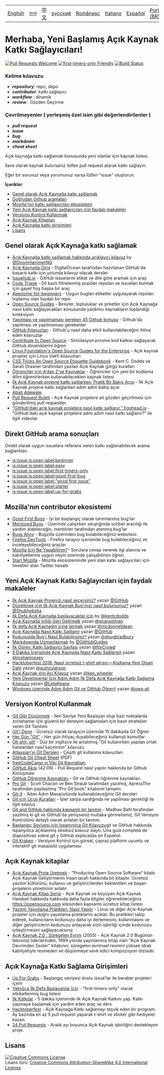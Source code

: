 <table>
    <tr>
        <!-- Do not translate this table -->
        <td><a href="./README.md"> English </a></td>
        <td><a href="./README-BANGLA.md"> বাংলা </a></td>
        <td><a href="./README-CN.md"> 中文 </a></td>
        <td><a href="./README-RU.md"> русский </a></td>
        <td><a href="./README-RO.md"> Românesc </a></td>
        <td><a href="./README-IT.md"> Italiano </a></td>
        <td><a href="./README-ES.md"> Español </a></td>
        <td><a href="./README-pt-BR.md"> Português (BR) </a></td>
        <td><a href="./README-DE.md"> Deutsch </a></td>
        <td><a href="./README-GR.md"> Ελληνικά </a></td>
        <td><a href="./README-TR.md"> Turkish </a></td>
    </tr>
</table>

# Merhaba, Yeni Başlamış Açık Kaynak Katkı Sağlayıcıları!

[![Pull Requests Welcome](https://img.shields.io/badge/PRs-welcome-brightgreen.svg?style=flat)](http://makeapullrequest.com)
[![first-timers-only Friendly](https://img.shields.io/badge/first--timers--only-friendly-blue.svg)](http://www.firsttimersonly.com/)
[![Build Status](https://travis-ci.org/freeCodeCamp/how-to-contribute-to-open-source.svg?branch=master)](https://travis-ci.org/freeCodeCamp/how-to-contribute-to-open-source)

### Kelime kılavuzu
- **_repository_**: repo, depo
- **_contributor_**: katkı sağlayıcı
- **_workflow_** : dinamik
- **_review_** : Gözden Geçirme

### Çevrilmeyenler ( yerleşmiş özel isim gibi değerlendirilenler )
- **_pull request_**
- **_issue_**
- **_bug_**
- **_markdown_**
- **_cheat sheet_**

Açık kaynağa katkı sağlamak konusunda yeni olanlar için kaynak listesi.

İlave olarak kaynak bulursanız lütfen pull request atarak katkı sağlayın. 

Eğer bir sorunuz veya yorumunuz varsa lütfen "issue" oluşturun.

**İçerikler**

- [Genel olarak Açık Kaynağa katkı sağlamak](#contributing-to-open-source-in-general)
- [Doğrudan Github aramaları](#direct-github-searches)
- [Mozilla'nın katkı sağlayıcıları ekosistemi](#mozillas-contributor-ecosystem)
- [Yeni Açık Kaynak katkı sağlayıcıları için faydalı makaleler](#useful-articles-for-new-open-source-contributors)
- [Versiyon Kontrol Kullanmak](#using-version-control)
- [Açık Kaynak Kitapları](#open-source-books)
- [Açık Kaynağa katkı girişimleri](#open-source-contribution-initiatives)
- [Lisans](#license)

## Genel olarak Açık Kaynağa katkı sağlamak
- [Açık Kaynağa katkı sağlamak hakkında açıklayıcı kılavuz](https://medium.freecodecamp.org/the-definitive-guide-to-contributing-to-open-source-900d5f9f2282) by [@DoomHammerNG](https://twitter.com/DoomHammerNG)
- [Açık Kaynağa Giriş](https://www.digitalocean.com/community/tutorial_series/an-introduction-to-open-source) - DigitalOcean tarafından hazırlanan GitHub'da başarılı katkı için yolunda kılavuz olacak dersler 
- [Issuehub.io](http://issuehub.io/) - GitHub issuelarını etiket ve dile göre aramak için araç
- [Code Triage](https://www.codetriage.com/) - Dil bazlı filtrelenmiş popüler repoları ve issueları bulmak için gayet hoş başka bir araç 
- [Awesome-for-beginners](https://github.com/MunGell/awesome-for-beginners) - Uygun bugları etiketler uygulayarak repoları toplamış olan faydalı bir repo 
- [Open Source Guides](https://opensource.guide/) - Bireyler, topluluklar ve şirketler için Açık Kaynağa nasıl katkı sağlayacakları konusunda yardımcı kaynakların toplandığı koleksiyon
- [Yapılması ve yapılmaması gereken 45 Github konusu](https://hackernoon.com/45-github-issues-dos-and-donts-dfec9ab4b612) - Github'da yapılması ve yapılmaması gerekenler
- [GitHub Kılavuzları](https://guides.github.com/) - Github'u nasıl daha etkili kullanılabileceğini ihtiva eden kılavuzlar
- [Contribute to Open Source](https://github.com/danthareja/contribute-to-open-source) - 
Simülasyon prosine kod katkısı sağlayarak GitHub dinamiklerini öğren
- [Linux Foundation's Open Source Guides for the Enterprise](https://www.linuxfoundation.org/resources/open-source-guides/) - Açık kaynak projeler için Linux Vakfı kılavuzları
- [CSS Tricks An Open Source Etiquette Guidebook](https://css-tricks.com/open-source-etiquette-guidebook/) - Kent C. Dodds ve Sarah Drasner tarafından yazılan Açık Kaynak görgü kuralları
- [Öğrenciler için A'dan Z'ye Kaynaklar](https://github.com/dipakkr/A-to-Z-Resources-for-Students) - Öğrenciler için yeni bir kodlama dilini öğrenirlerken kullanabilecekleri kaynak listesi
- [İlk Açık Kaynak projene katkı sağlarken: Pratik Bir Bakış Açısı](https://blog.devcenter.co/contributing-to-your-first-open-source-project-a-practical-approach-1928c4cbdae) - İlk Açık Kaynak projene katkı sağlarken adım adım bakış açısı   
- [Abati Adewale](https://www.acekyd.com).
- [Pull Request Ruleti](http://www.pullrequestroulette.com/) - Açık Kaynak projelere ait gözden geçirilmesi için gönderilmiş pull requestler. 
- ["GitHub'daki açık kaynak projelere nasıl katkı sağlanır." Egghead.io](https://egghead.io/courses/how-to-contribute-to-an-open-source-project-on-github) - "GitHub'daki açık kaynak projelere adım adım nasıl katkı sağlanır?" ile ilgili videolar.

## Direkt GitHub arama sonuçları
Direkt olarak uygun issuelara referans veren katkı sağlanabilecek arama bağlantıları 
- [is:issue is:open label:beginner](https://github.com/search?utf8=%E2%9C%93&q=is%3Aissue+is%3Aopen+label%3Abeginner)
- [is:issue is:open label:easy](https://github.com/search?utf8=%E2%9C%93&q=is%3Aissue+is%3Aopen+label%3Aeasy)
- [is:issue is:open label:first-timers-only](https://github.com/search?utf8=%E2%9C%93&q=is%3Aissue+is%3Aopen+label%3Afirst-timers-only)
- [is:issue is:open label:good-first-bug](https://github.com/search?utf8=%E2%9C%93&q=is%3Aissue+is%3Aopen+label%3Agood-first-bug)
- [is:issue is:open label:"good first issue"](https://github.com/search?utf8=%E2%9C%93&q=is%3Aissue+is%3Aopen+label%3A"good+first+issue")
- [is:issue is:open label:starter](https://github.com/search?utf8=%E2%9C%93&q=is%3Aissue+is%3Aopen+label%3Astarter)
- [is:issue is:open label:up-for-grabs](https://github.com/search?utf8=%E2%9C%93&q=is%3Aissue+is%3Aopen+label%3Aup-for-grabs)

## Mozilla'nın contributor ekosistemi
- [Good First Bugs](https://bugzil.la/sw:%22[good%20first%20bug]%22&limit=0) - İyi bir başlangıç olarak tanımlanmış bug'lar 
- [Mentored Bugs](https://bugzilla.mozilla.org/buglist.cgi?quicksearch=mentor%3A%40) - Üzerinde çalışırken sıkıştığında sohbet aracılığı ile yardım alabileceğin, mentörler tarafından atanmış bug'lar
- [Bugs Ahoy](http://www.joshmatthews.net/bugsahoy/) - Bugzilla üzerinden bug bulabileceğiniz websitesi.
- [Firefox DevTools](http://firefox-dev.tools/) - Firefox tarayıcı içerisinde bug bulabileceğiniz ve inceleyebileceğiniz araçlar 
- [Mozilla İçin Ne Yapabilirim?](http://whatcanidoformozilla.org/) - Sorulara cevap vererek ilgi alanına ve kabiliyetlerine uygun neyin üzerinde çalışabilirsin öğren. 
- [Start Mozilla](https://twitter.com/StartMozilla) - Mozilla ekosisteminde yeni olan katkı sağlayıcıları için tweetler atan Twitter hesabı 

## Yeni Açık Kaynak Katkı Sağlayıcıları için faydalı makaleler 
- [İlk Açık Kaynak Projenizi nasıl seçersiniz?](https://github.com/collections/choosing-projects) yazan [@GitHub](https://github.com/github)
- [Düzeltmek için ilk Açık Kaynak Bug'ınızı nasıl bulursunuz?](https://medium.freecodecamp.org/finding-your-first-open-source-project-or-bug-to-work-on-1712f651e5ba#.slc8i2h1l) yazan [@Shubheksha](https://github.com/Shubheksha)
- [İlk Defa Açık Kaynağa başlayacaklar için](https://kentcdodds.com/blog/first-timers-only) by [@kentcdodds](https://github.com/kentcdodds)
- [Açık Kaynağa iyiliği Geri Getirmek](http://www.hanselman.com/blog/BringKindnessBackToOpenSource.aspx) yazan [@shanselman](https://github.com/shanselman)
- [İlk defa Açık Kaynağın içine girmek](https://www.nearform.com/blog/getting-into-open-source-for-the-first-time/) yazan [@mcdonnelldean](https://github.com/mcdonnelldean)
- [Açık Kaynağa Nasıl Katkı Sağlanır](https://opensource.guide/how-to-contribute/) yazan [@GitHub](https://github.com/github)
- [Kodunuzda Bug'ı Nasıl Bulabilirsiniz?](https://8thlight.com/blog/doug-bradbury/2016/06/29/how-to-find-bug-in-your-code.html) yazan [@dougbradbury](https://twitter.com/dougbradbury)
- [Markdownda Uzmanlaşmak](https://guides.github.com/features/mastering-markdown/) by [@GitHubGuides](https://guides.github.com/)
- [İlk Görev: Katkı Sağlayıcı Sayfası](https://medium.com/@forCrowd/first-mission-contributors-page-df24e6e70705#.2v2g0no29) yazan [@forCrowd](https://github.com/forCrowd)
- [5 Dakika İçerisinde Açık Kaynağa Nasıl Katkı Sağlarsın](https://medium.freecodecamp.org/how-to-make-your-first-open-source-contribution-in-just-5-minutes-aaad1fc59c9a) yazan [@roshanjossey](https://medium.freecodecamp.org/@roshanjossey)
- [Hacktoberfest 2018: Nasıl ücretsiz t-shirt alırsın — Kodlama Yeni Olsan Dahi](https://medium.freecodecamp.org/hacktoberfest-2018-how-you-can-get-your-free-shirt-even-if-youre-new-to-coding-96080dd0b01b) yazan [@quincylarson](https://medium.freecodecamp.org/@quincylarson)
- [Açık Kaynak için Acı Kılavuz](https://medium.com/codezillas/a-bitter-guide-to-open-source-a8e3b6a3c1c4) yazan [@ken_wheeler](https://medium.com/@ken_wheeler)
- [Yeni Developerlar İçin Adım Adım İlk Defa Açık Kaynağa Katkı Sağlama Kılavuzu](https://hackernoon.com/contributing-to-open-source-the-sharks-are-photoshopped-47e22db1ab86) yazan [@LetaKeane](http://www.letakeane.com/)
- [Windows üzerinde Adım Adım Git ve GitHub Öğren)](https://medium.com/@ows_ali/be93518e06dc) yazan [@ows-ali](https://medium.com/@ows_ali)

## Versiyon Kontrol Kullanmak
- [Git Gibi Düşünmek](http://think-like-a-git.net/) - İleri Seviye Yeni Başlayan olup bazı noktalarda zorlananlar için güvenli bir deneyim sağlamaları için basit stratejiler veren Git Tanıtımı
- [Git'i Dene](https://try.github.io/) - Ücretsiz olarak tarayıcın üzerinde 15 dakikada Git Öğren
- [Her Gün "Git"](https://git-scm.com/docs/giteveryday) - Her gün ihtiyaç duyabileceğiniz kullanışlı komutlar
- [Oh shit, git!](http://ohshitgit.com/) - Düz bir ingilizce ile anlatılmış "Git kullanırken yapılan ortak hatalardan nasıl kaçınırsın" kılavuzu
- [Atlassian'ın Git Dersleri](https://www.atlassian.com/git/tutorials/) - Çeşitli git kullanma kılavuzları.
- [GitHub Git Cheat Sheet](https://education.github.com/git-cheat-sheet-education.pdf) (PDF)
- [freeCodeCamp ın Viki Git Kaynakları](https://www.freecodecamp.org/forum/t/wiki-git-resources/13136)
- [GitHub Akışı](https://www.youtube.com/watch?v=juLIxo42A_s) (42:06) - Pull Request nasıl yapılır hakkında bir Github Konuşması
- [GitHub Öğrenme Kaynakları](https://help.github.com/articles/git-and-github-learning-resources/) - Git ve GitHub öğrenme kaynakları.
- [Pro Git](https://git-scm.com/book/en/v2) - Scott Chacon ve Ben Straub tarafından yazılmış, ApressThe tarafından paylaşılmış "Pro Git book" kitabının tamamı.
- [Git-it](https://github.com/jlord/git-it-electron) - Adım Adım Masaüstünde kullanabileceğiniz Git dersleri
- [Git için Uçuş Kuralları](https://github.com/k88hudson/git-flight-rules) - İşler sarpa sardığında ne yapılması gerektiği ile ilgili kılavuz.
- [Git and GitHub hakkında kapsamlı bir tanıtım](https://codeburst.io/git-good-part-a-e0d826286a2a) - Madhav Bahl tarafından yazılmış ki git ve GitHub'da yeniyseniz mutlaka görmelisiniz, Git Versiyon Kontrolünü detaylı olarak anlatan bir tanıtım.
- [Başlangıç Seviyesi için İspanyolca Git Kılavuzu](https://platzi.github.io/git-slides/#/)git ve GitHub hakkında İspanyolca açıklanmış eksiksiz kılavuz slaytı. Una guía completa de diapositivas sobre git y GitHub explicadas en Español.
- [Git Kraken](https://www.gitkraken.com/git-client) - Versiyon Kontrol için görsel, çapraz platform uyumlu ve interaktif git masaüstü uygulaması

## Açık Kaynak kitaplar
- [Açık Kaynak Proje Üretmek](http://producingoss.com/) - "Producing Open Source Software"  kitabı Açık Kaynak Geliştirmenin İnsan tarafı hakkında bir kitaptır. Ücretsiz yazılım kültürünü, kullanıcı ve geliştiricilerden beklentileri ve başarı projelerin yönetimini anlatır. 
- [Açık Kaynak Kitap Serisi](https://opensource.com/resources/ebooks) - Açık Kaynak ve büyüyen Açık Kaynak Hareketi hakkında hakkında daha fazla bilgiler öğrenebileceğiniz https://opensource.com sitesinden kapsamlı ücretsiz kitap listesi
- [Yazılım Yayınlama Pratikleri: Nasıl Yapılır](http://en.tldp.org/HOWTO/Software-Release-Practice-HOWTO/) - Linux ve diğer Açık-Kaynak projeler için doğru yayınlama pratiklerini açıklar. Bu pratikleri takip ederek, kullanıcıların kodunuzu daha iyi derlemesini, kullanmasını ve diğer geliştiriclerin kodunuzu anlayarak sizin işbirliği içinde kodunuzu iyileştirmesini sağlayacaksınız.
- [Açık Kaynak 2.0 : Süregelen Evrim](https://archive.org/details/opensources2.000diborich) (2005) - Açık Kaynak 2.0 Bugünün teknoloji liderlerinden, 1999 yılında yayınlanmış kitap olan "Açık Kaynak: Devrimden Sesler" kitabının, süregelen evrimsel resmini yüksek idrak kabiliyetiyle resmeden ve düşünmeye sevk edici kompozisyon dizisidir. 

## Açık Kaynağa Katkı Sağlama Girişimleri
- [Up For Grabs](http://up-for-grabs.net/#/) - Başlangıç seviyesi dostu issue'lar ile beraber projeleri içerir
- [Yalnızca İlk Defa Başlayanlar İçin](http://www.firsttimersonly.com/) - "first-timers-only" olarak etkiketlenmiş bug listesi
- [İlk Katkılar](https://firstcontributions.github.io/) - 5 dakika içerisinde ilk Açık Kaynak Katkını yap. Katkı yapmaya başlamak için yardım eden araç ve ders 
- [Hacktoberfest](https://hacktoberfest.digitalocean.com/) - Açık Kaynağa Katkı sağlamayı teşvik eden bir program. Ay bazında en az 5 pull request yaparak t-shirt ve sticker gibi hediyeler kazan.
- [24 Pull Requests](https://24pullrequests.com) - Aralık ayı boyunca Açık Kaynak işbirliğini destekleyen proje. 

## Lisans
<a rel="license" href="http://creativecommons.org/licenses/by-sa/4.0/"><img alt="Creative Commons License" style="border-width:0" src="https://i.creativecommons.org/l/by-sa/4.0/88x31.png" /></a><br />Lisans türü: <a rel="license" href="http://creativecommons.org/licenses/by-sa/4.0/">Creative Commons Attribution-ShareAlike 4.0 International License</a>.
